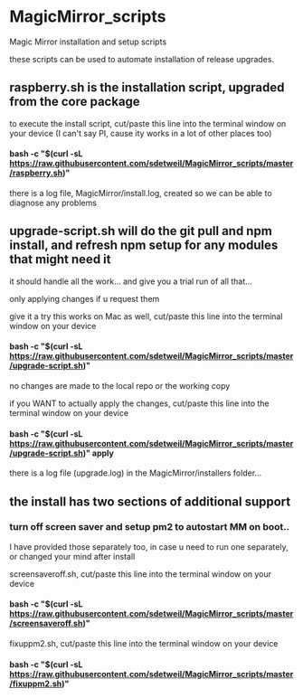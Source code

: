 # MagicMirror_scripts
Magic Mirror installation and setup scripts

these scripts can be used to automate installation of release upgrades. 

## raspberry.sh  is the installation script, upgraded from the core package
to execute the install script, cut/paste this line into the terminal window on your device (I can't say PI, cause ity works in a lot of other places too)

####  bash -c  "$(curl -sL https://raw.githubusercontent.com/sdetweil/MagicMirror_scripts/master/raspberry.sh)" 

there is a log file, MagicMirror/install.log, created so we can be able to diagnose any problems
    
## upgrade-script.sh will do the git pull and npm install, and refresh npm setup for any modules that might need it
it should handle all the work…
and give you a trial run of all that…

only applying changes if u request them

give it a try
this works on Mac as well, cut/paste this line into the terminal window on your device

#### bash -c  "$(curl -sL https://raw.githubusercontent.com/sdetweil/MagicMirror_scripts/master/upgrade-script.sh)"

no changes are made to the local repo or the working copy

if you WANT to actually apply the changes, cut/paste this line into the terminal window on your device

#### bash -c  "$(curl -sL https://raw.githubusercontent.com/sdetweil/MagicMirror_scripts/master/upgrade-script.sh)" apply

there is a log file (upgrade.log)  in the MagicMirror/installers folder…

## the install has two sections of additional support

### turn off screen saver and setup pm2 to autostart MM on boot..
I have provided those separately too, in case u need to run one separately, or changed your mind after install

screensaveroff.sh, cut/paste this line into the terminal window on your device

#### bash -c "$(curl -sL https://raw.githubusercontent.com/sdetweil/MagicMirror_scripts/master/screensaveroff.sh)"

fixuppm2.sh, cut/paste this line into the terminal window on your device

#### bash -c "$(curl -sL https://raw.githubusercontent.com/sdetweil/MagicMirror_scripts/master/fixuppm2.sh)"

